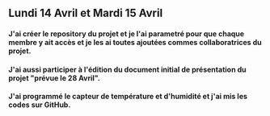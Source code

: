 ## Lundi 14 Avril et Mardi 15 Avril
#### J'ai créer le repository du projet et je l'ai parametré pour que chaque membre y ait accès et je les ai toutes ajoutées commes collaboratrices du projet.
#### J'ai aussi participer à l'édition du document initial de présentation du projet "prévue le 28 Avril".
#### J'ai programmé le capteur de température et d'humidité et j'ai mis les codes sur GitHub.
